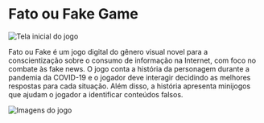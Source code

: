 # Fato ou Fake Game

![Tela inicial do jogo](https://i.ibb.co/8NFsmdV/Captura-de-Tela-2023-10-18-a-s-18-40-01.png)

Fato ou Fake é um jogo digital do gênero visual novel para a conscientização sobre o consumo de informação na Internet, com foco no combate às fake news. O jogo conta a história da personagem durante a pandemia da COVID-19 e o jogador deve interagir decidindo as melhores respostas para cada situação. Além disso, a história apresenta minijogos que ajudam o jogador a identificar conteúdos falsos.

![Imagens do jogo](https://i.ibb.co/pj132fH/all-jogo.png)
